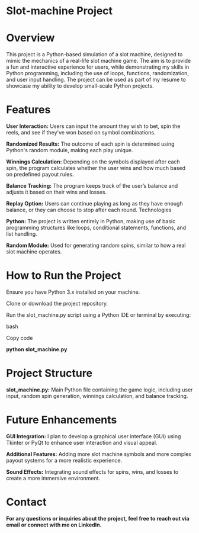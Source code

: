 # Slot-machine Project

# Overview
This project is a Python-based simulation of a slot machine, designed to mimic the mechanics of a real-life slot machine game. The aim is to provide a fun and interactive experience for users, while demonstrating my skills in Python programming, including the use of loops, functions, randomization, and user input handling. The project can be used as part of my resume to showcase my ability to develop small-scale Python projects.


# Features
 **User Interaction:** Users can input the amount they wish to bet, spin the reels, and see if they've won based on symbol combinations.

**Randomized Results:** The outcome of each spin is determined using Python's random module, making each play unique.

 **Winnings Calculation:** Depending on the symbols displayed after each spin, the program calculates whether the user wins and how much based on predefined payout rules.
 
 **Balance Tracking:** The program keeps track of the user’s balance and adjusts it based on their wins and losses.
 
 **Replay Option:** Users can continue playing as long as they have enough balance, or they can choose to stop after each round.
Technologies

**Python:** The project is written entirely in Python, making use of basic programming structures like loops, conditional statements, functions, and list handling.

**Random Module:** Used for generating random spins, similar to how a real slot machine operates.

# How to Run the Project
Ensure you have Python 3.x installed on your machine.

Clone or download the project repository.

Run the slot_machine.py script using a Python IDE or terminal by executing:

bash

Copy code

**python slot_machine.py**

# Project Structure
**slot_machine.py:** Main Python file containing the game logic, including user input, random spin generation, winnings calculation, and balance tracking.

# Future Enhancements
**GUI Integration:** I plan to develop a graphical user interface (GUI) using Tkinter or PyQt to enhance user interaction and visual appeal.

**Additional Features:** Adding more slot machine symbols and more complex payout systems for a more realistic experience.

**Sound Effects:** Integrating sound effects for spins, wins, and losses to create a more immersive environment.

# Contact
**For any questions or inquiries about the project, feel free to reach out via email or connect with me on LinkedIn.**

